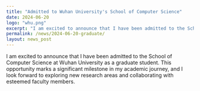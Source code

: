 ```yaml
---
title: "Admitted to Wuhan University's School of Computer Science"
date: 2024-06-20
logo: "whu.png"
excerpt: "I am excited to announce that I have been admitted to the School of Computer Science at Wuhan University as a graduate student. "
permalink: /news/2024-06-20-graduate/
layout: news_post
---
```


I am excited to announce that I have been admitted to the School of Computer Science at Wuhan University as a graduate student. This opportunity marks a significant milestone in my academic journey, and I look forward to exploring new research areas and collaborating with esteemed faculty members.